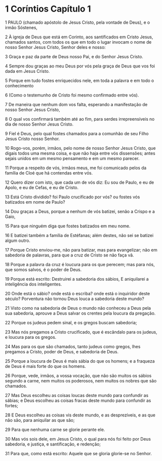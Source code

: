 # 1 Coríntios Capítulo 1

1	PAULO (chamado apóstolo de Jesus Cristo, pela vontade de Deus), e o irmão Sóstenes,

2	À igreja de Deus que está em Corinto, aos santificados em Cristo Jesus, chamados santos, com todos os que em todo o lugar invocam o nome de nosso Senhor Jesus Cristo, Senhor deles e nosso:

3	Graça e paz da parte de Deus nosso Pai, e do Senhor Jesus Cristo.

4	Sempre dou graças ao meu Deus por vós pela graça de Deus que vos foi dada em Jesus Cristo.

5	Porque em tudo fostes enriquecidos nele, em toda a palavra e em todo o conhecimento

6	(Como o testemunho de Cristo foi mesmo confirmado entre vós).

7	De maneira que nenhum dom vos falta, esperando a manifestação de nosso Senhor Jesus Cristo,

8	O qual vos confirmará também até ao fim, para serdes irrepreensíveis no dia de nosso Senhor Jesus Cristo.

9	Fiel é Deus, pelo qual fostes chamados para a comunhão de seu Filho Jesus Cristo nosso Senhor.

10	Rogo-vos, porém, irmãos, pelo nome de nosso Senhor Jesus Cristo, que digais todos uma mesma coisa, e que não haja entre vós dissensões; antes sejais unidos em um mesmo pensamento e em um mesmo parecer.

11	Porque a respeito de vós, irmãos meus, me foi comunicado pelos da família de Cloé que há contendas entre vós.

12	Quero dizer com isto, que cada um de vós diz: Eu sou de Paulo, e eu de Apolo, e eu de Cefas, e eu de Cristo.

13	Está Cristo dividido? foi Paulo crucificado por vós? ou fostes vós batizados em nome de Paulo?

14	Dou graças a Deus, porque a nenhum de vós batizei, senão a Crispo e a Gaio,

15	Para que ninguém diga que fostes batizados em meu nome.

16	E batizei também a família de Estéfanas; além destes, não sei se batizei algum outro.

17	Porque Cristo enviou-me, não para batizar, mas para evangelizar; não em sabedoria de palavras, para que a cruz de Cristo se não faça vã.

18	Porque a palavra da cruz é loucura para os que perecem; mas para nós, que somos salvos, é o poder de Deus.

19	Porque está escrito: Destruirei a sabedoria dos sábios, E aniquilarei a inteligência dos inteligentes.

20	Onde está o sábio? onde está o escriba? onde está o inquiridor deste século? Porventura não tornou Deus louca a sabedoria deste mundo?

21	Visto como na sabedoria de Deus o mundo não conheceu a Deus pela sua sabedoria, aprouve a Deus salvar os crentes pela loucura da pregação.

22	Porque os judeus pedem sinal, e os gregos buscam sabedoria;

23	Mas nós pregamos a Cristo crucificado, que é escândalo para os judeus, e loucura para os gregos.

24	Mas para os que são chamados, tanto judeus como gregos, lhes pregamos a Cristo, poder de Deus, e sabedoria de Deus.

25	Porque a loucura de Deus é mais sábia do que os homens; e a fraqueza de Deus é mais forte do que os homens.

26	Porque, vede, irmãos, a vossa vocação, que não são muitos os sábios segundo a carne, nem muitos os poderosos, nem muitos os nobres que são chamados.

27	Mas Deus escolheu as coisas loucas deste mundo para confundir as sábias; e Deus escolheu as coisas fracas deste mundo para confundir as fortes;

28	E Deus escolheu as coisas vis deste mundo, e as desprezíveis, e as que não são, para aniquilar as que são;

29	Para que nenhuma carne se glorie perante ele.

30	Mas vós sois dele, em Jesus Cristo, o qual para nós foi feito por Deus sabedoria, e justiça, e santificação, e redenção;

31	Para que, como está escrito: Aquele que se gloria glorie-se no Senhor.

